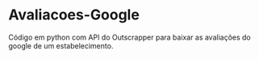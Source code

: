 # Avaliacoes-Google
Código em python com API do Outscrapper para baixar as avaliações do google de um estabelecimento.
